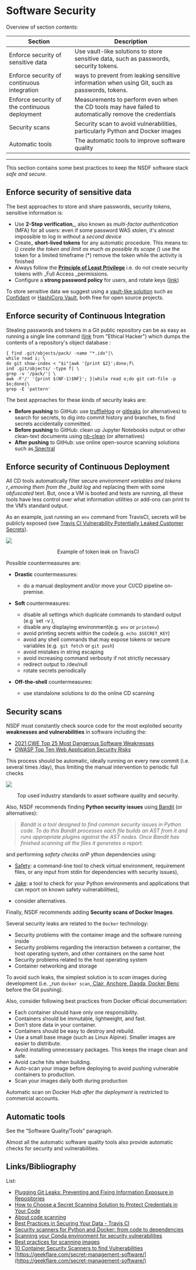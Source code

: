 # Software Security

Overview of section contents:

| Section                                       | Description                                                  |
| --------------------------------------------- | ------------------------------------------------------------ |
| Enforce security of sensitive data            | Use vault-like solutions to store sensitive data, such as passwords, security tokens. |
| Enforce security of continuous integration    | ways to prevent from leaking sensitive information when using Git, such as passwords, tokens. |
| Enforce security of the continuous deployment | Measurements to perform even when the CD tools may have failed to automatically remove the credentials |
| Security scans                                | Security scan to avoid vulnerabilities, particularly Python and Docker images |
| Automatic tools                               | The automatic tools to improve software quality              |

---

This section contains some best practices to keep the NSDF software stack _safe and secure_.



## Enforce security of sensitive data

The best approaches to store and share passwords, security tokens, sensitive information is:

- Use **2-Step verification**_, also known as _multi-factor authentication_ (MFA) for all users: even if some password WAS stolen, it's almost impossible to log in without a _second device_
- Create_ **short-lived tokens** for any automatic procedure. This means to:(_) create the token and limit as much as possible its scope (_) use the token for a limited timeframe (\*) remove the token while the activity is finished
- Always follow the [**Principle of Least Privilege**](https://docs.aws.amazon.com/IAM/latest/UserGuide/best-practices.html#grant-least-privilege)  i.e. do not create security tokens with \_Full Access \_permissions.
- Configure a **strong password policy** for users, and rotate keys ([link](https://docs.aws.amazon.com/IAM/latest/UserGuide/id_credentials_access-keys.html#Using_RotateAccessKey))

To store sensitive data we suggest using a <u>vault-like solution</u> such as [Confidant](https://lyft.github.io/confidant/) or [HashiCorp Vault](https://www.vaultproject.io/), both free for open source projects.



## Enforce security of Continuous Integration

Stealing passwords and tokens in a Git public repository can be as easy as running a single line command ([link](https://twitter.com/TomNomNom/status/1133345832688857095) from "Ethical Hacker") which dumps the contents of a repository's object database :

```shell
{ find .git/objects/pack/ -name "*.idx"|\
while read i; \
do git show-index < "$i"|awk '{print $2}';done;f\
ind .git/objects/ -type f| \
grep -v '/pack/'| \
awk -F'/' '{print $(NF-1)$NF}'; }|while read o;do git cat-file -p $o;done|\
grep -E 'pattern'
```

The best approaches for these kinds of security leaks are:

- **Before pushing** to GitHub: use [truffleHog](https://github.com/trufflesecurity/truffleHog) or [gitleaks](https://github.com/zricethezav/gitleaks) (or alternatives) to search for secrets, to dig into commit history and branches, to find secrets accidentally committed.
- **Before pushing** to GitHub: clean up Jupyter Notebooks output or other clean-text documents using [nb-clean](https://github.com/srstevenson/nb-clean) (or alternatives)
- **After pushing** to GitHub: use online open-source scanning solutions such as[ Spectral](https://spectralops.io/security-vs-deployment-with-scan-one-step/?matchtype=e&creative=566587473774&network=g&device=c&keyword=github%20security%20scanning&country=1008736&campaign=15232525134&adgroup=126978626542&position=&utm_term=github%20security%20scanning&utm_campaign=git-security&utm_source=google.com&utm_medium=cpc&hsa_acc=1287660619&hsa_cam=15232525134&hsa_grp=126978626542&hsa_ad=566587473774&hsa_src=g&hsa_tgt=kwd-703389353225&hsa_kw=github%20security%20scanning&hsa_mt=e&hsa_net=adwords&hsa_ver=3&gclid=Cj0KCQiAieWOBhCYARIsANcOw0wfv7lpUjKXbJxT8cPAu9wSOop87TwjKd-WBEr86tIetskNLGvtgpIaAk-4EALw_wcB)



## Enforce security of Continuous Deployment

All CD tools automatically filter secure _environment variables and tokens r_emoving them from the \_build log_ and replacing them with some _obfuscated_ text. But, once a VM is booted and tests are running, all these tools have less control over what information utilities or add-ons can print to the VM’s standard output.

As an example, just running an `env` command from TravisCI, secrets will be publicly exposed (see [Travis CI Vulnerability Potentially Leaked Customer Secrets](https://www.infoq.com/news/2021/09/travis-ci-secrets-leak/)).

![](images/travis-leak.png)

<p align='center'>Example of token leak on TravisCI</p>

Possible countermeasures are:

-   **Drastic** countermeasures: 
    -   do a manual deployment and/or move your CI/CD pipeline on-premise.

-   **Soft** countermeasures:
    -   disable all settings which duplicate commands to standard output (e.g \`set -v ),
    -   disable any displaying environment(e.g. `env` or `printenv`)
    -   avoid printing secrets within the code(e.g. `echo $SECRET_KEY`)
    -   avoid any shell commands that may expose tokens or secure variables (e.g.` git fetch` or `git push`)
    -   avoid mistakes in string escaping
    -   avoid increasing command verbosity if not strictly necessary
    -   redirect output to /dev/null
    -   rotate secrets periodically
-   **Off-the-shell** countermeasures:
    -   use standalone solutions to do the online CD scanning



## Security scans

NSDF must constantly check source code for the most exploited security **weaknesses and vulnerabilities** in software including the:

- [2021 CWE Top 25 Most Dangerous Software Weaknesses](https://cwe.mitre.org/top25/archive/2021/2021_cwe_top25.html)
- [OWASP Top Ten Web Application Security Risks](https://owasp.org/www-project-top-ten/)

This process should be automatic, ideally running on every new commit (i.e. several times /day), thus limiting the manual intervention to periodic full checks

![](images/vulnerabilities.png)

<p align='center'> Top used industry standards to asset software quality and security.</p>

Also, NSDF recommends finding **Python security issues** using[ Bandit](https://github.com/PyCQA/bandit) (or alternatives):

> _Bandit is a tool designed to find common security issues in Python code. To do this Bandit processes each file builds an AST from it and runs appropriate plugins against the AST nodes. Once Bandit has finished scanning all the files it generates a report._



and performing *safety checks* onP ython dependencies using:

- [Safety](https://pyup.io/safety/): a command-line tool to check virtual environment, requirement files, or any input from stdin for dependencies with security issues),[ ](https://github.com/sonatype-nexus-community/jake)

- [Jake](https://github.com/sonatype-nexus-community/jake): a tool to check for your Python environments and applications that can report on known safety vulnerabilities),

- consider alternatives.

  

Finally, NSDF recommends adding **Security scans of Docker Images**. 

Several security leaks are related to the `Docker` technology:

- Security problems with the container image and the software running inside
- Security problems regarding the interaction between a container, the host operating system, and other containers on the same host
- Security problems related to the host operating system
- Container networking and storage

To avoid such leaks, the simplest solution is to *scan* images during development (i.e. \_run `docker scan`,[ Clair](https://github.com/quay/clair),[ Anchore](https://anchore.com/opensource/),[ Dagda](https://github.com/eliasgranderubio/dagda/),[ Docker Benc](https://github.com/docker/docker-bench-security) before the Git pushing). 



Also, consider following best practices from Docker official documentation:

-   Each container should have only one responsibility.
-   Containers should be immutable, lightweight, and fast.
-   Don’t store data in your container.
-   Containers should be easy to destroy and rebuild.
-   Use a small base image (such as Linux Alpine). Smaller images are easier to distribute.
-   Avoid installing unnecessary packages. This keeps the image clean and safe.
-   Avoid cache hits when building.
-   Auto-scan your image before deploying to avoid pushing vulnerable containers to production.
-   Scan your images daily both during production

Automatic scan on Docker Hub _after the deployment_ is restricted to commercial accounts.



## Automatic tools

See the “Software Quality/Tools” paragraph. 

Almost all the automatic software quality tools also provide automatic checks for security and vulnerabilities.



## Links/Bibliography

List:

- [Plugging Git Leaks: Preventing and Fixing Information Exposure in Repositories](https://www.honeybadger.io/blog/git-security/)
- [How to Choose a Secret Scanning Solution to Protect Credentials in Your Code](https://spectralops.io/blog/how-to-choose-a-secret-scanning-solution/)
- [About code scanning](https://docs.github.com/en/code-security/code-scanning/automatically-scanning-your-code-for-vulnerabilities-and-errors/about-code-scanning)
- [Best Practices in Securing Your Data - Travis CI](https://docs.travis-ci.com/user/best-practices-security#recommendations-on-how-to-avoid-leaking-secrets-to-build-logs)
- [Security scanners for Python and Docker: from code to dependencies](https://pythonspeed.com/articles/docker-python-security-scan/)
- [Scanning your Conda environment for security vulnerabilities](https://pythonspeed.com/articles/conda-security-scans/)
- [Best practices for scanning images](https://docs.docker.com/develop/scan-images/)
- [10 Container Security Scanners to find Vulnerabilities](https://geekflare.com/container-security-scanners/)
- [https://geekflare.com/secret-management-software/](https://geekflare.com/secret-management-software/)
